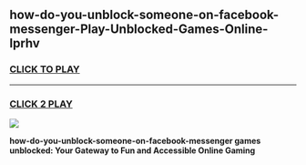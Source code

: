 
## how-do-you-unblock-someone-on-facebook-messenger-Play-Unblocked-Games-Online-lprhv
<h3>
<a href="https://premium76.site?title=how-do-you-unblock-someone-on-facebook-messenger&ref=25A">CLICK TO PLAY</a></h3>
<hr>

<h3>
<a href="https://premium76.site?title=how-do-you-unblock-someone-on-facebook-messenger&ref=25A">CLICK 2 PLAY</a>
  
</h3>

<a href="https://premium76.site?title=how-do-you-unblock-someone-on-facebook-messenger&ref=25A"><img src="https://clearcache.store/games.png"></a>


**how-do-you-unblock-someone-on-facebook-messenger games unblocked: Your Gateway to Fun and Accessible Online Gaming**
